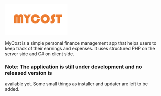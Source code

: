 <img src="MyCost/Resources/MyCostLogo.png" width=200 height=100>

MyCost is a simple personal finance management app that helps users to 
keep track of their earnings and expenses. It uses structured PHP on the
server side and C# on client side. 

### Note: The application is still under development and no released version is 
available yet. Some small things as installer and updater are left to be added. 

